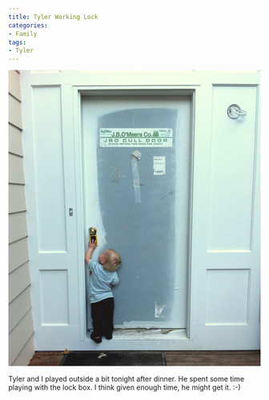 ```yaml
---
title: Tyler Working Lock
categories:
- Family
tags:
- Tyler
---
```


![](/assets/posts/2011/tyler-working-lock.jpg)
  



Tyler and I played outside a bit tonight after dinner. He spent some time playing with the lock box. I think given enough time, he might get it. :-)

